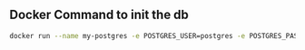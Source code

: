 ## Docker Command to init the db
```bash
docker run --name my-postgres -e POSTGRES_USER=postgres -e POSTGRES_PASSWORD=password -e POSTGRES_DB=recipe-db -v ${PWD}\init.sql:/docker-entrypoint-initdb.d/init.sql   -p 5432:5432 -d postgres                                          
 ```                                                                                      